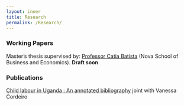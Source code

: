 ```yaml
---
layout: inner
title: Research
permalink: /Research/
---
```

### Working Papers 
 
 Master’s thesis supervised by:  [Professor Catia Batista](https://www.catiabatista.org/) (Nova School of Business and Economics). <b>Draft soon</b>
  
### Publications 

[Child labour in Uganda : An annotated bibliography](/Uganda-1.pdf) joint with Vanessa Cordeiro


